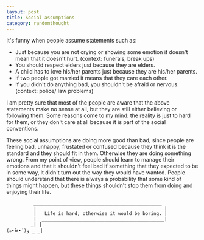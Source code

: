 ```yaml
---
layout: post
title: Social assumptions
category: randomthought 
---
```


It's funny when people assume statements such as:

* Just because you are not crying or showing some emotion it doesn't mean that it doesn't hurt. (context: funerals, break ups)
* You should respect elders just because they are elders.
* A child has to love his/her parents just because they are his/her parents.
* If two people got married it means that they care each other.
* If you didn't do anything bad, you shouldn't be afraid or nervous. (context: police/ law problems)

I am pretty sure that most of the people are aware that the above statements make no sense at all, but they are still either believing or following them. 
Some reasons come to my mind:  the reality is just to hard for them, or they don't care at all because it is part of the social conventions.


These social assumptions are doing more good than bad, since people are feeling bad, unhappy, frustated or confused  because they think it is the standard and they should fit in them. Otherwise they are doing something wrong.
From my point of view, people should learn to manage their emotions and that it shouldn't feel bad if something that they expected to be in some way, it didn't turn out the way  they would have wanted.
People should understand that there is always a probability that some kind of things might happen, but these things shouldn't stop them from doing and enjoying their life.

```
          _______________________________________________
          |                                               |
          |   Life is hard, otherwise it would be boring. |
          |  _____________________________________________|
         _| |
(๑•̀ㅂ•́)و _ _|
```



